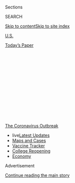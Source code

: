 <div id="app">

<div>

<div>

<div>

<div class="NYTAppHideMasthead css-1q2w90k e1suatyy0">

<div class="section css-ui9rw0 e1suatyy2">

<div class="css-eph4ug er09x8g0">

<div class="css-6n7j50">

</div>

<span class="css-1dv1kvn">Sections</span>

<div class="css-10488qs">

<span class="css-1dv1kvn">SEARCH</span>

</div>

[Skip to content](#site-content)[Skip to site
index](#site-index)

</div>

<div id="masthead-section-label" class="css-1wr3we4 eaxe0e00">

[U.S.](https://www.nytimes.com/section/us)

</div>

<div class="css-10698na e1huz5gh0">

</div>

</div>

<div id="masthead-bar-one" class="section hasLinks css-15hmgas e1csuq9d3">

<div class="css-uqyvli e1csuq9d0">

</div>

<div class="css-1uqjmks e1csuq9d1">

</div>

<div class="css-9e9ivx">

[](https://myaccount.nytimes.com/auth/login?response_type=cookie&client_id=vi)

</div>

<div class="css-1bvtpon e1csuq9d2">

[Today’s
Paper](https://www.nytimes.com/section/todayspaper)

</div>

</div>

</div>

</div>

<div data-aria-hidden="false">

<div id="site-content" data-role="main">

<div>

<div class="css-1aor85t" style="opacity:0.000000001;z-index:-1;visibility:hidden">

<div class="css-1hqnpie">

<div class="css-epjblv">

<span class="css-17xtcya">[U.S.](/section/us)</span><span class="css-x15j1o">|</span><span class="css-fwqvlz">Could
a Californian Be Vice
President?</span>

</div>

<div class="css-k008qs">

<div class="css-1iwv8en">

<span class="css-18z7m18"></span>

<div>

</div>

</div>

<span class="css-1n6z4y">https://nyti.ms/3fpJcwX</span>

<div class="css-1705lsu">

<div class="css-4xjgmj">

<div class="css-4skfbu" data-role="toolbar" data-aria-label="Social Media Share buttons, Save button, and Comments Panel with current comment count" data-testid="share-tools">

  - 
  - 
  - 
  - 
    
    <div class="css-6n7j50">
    
    </div>

  - 

</div>

</div>

</div>

</div>

</div>

</div>

<div id="NYT_TOP_BANNER_REGION" class="css-13pd83m">

<div>

<div id="styln-prism-menu-1592847958612" class="section interactive-content interactive-size-medium css-1edisqu">

<div class="css-17ih8de interactive-body">

<div id="scroll-container" class="css-1gj85ro">

[<span class="styln-title-wrap"><span class="css-1pje3qr">The
Coronavirus</span><span class="css-1pje3qr">
Outbreak</span></span>](https://www.nytimes.com/news-event/coronavirus?action=click&pgtype=Article&state=default&region=TOP_BANNER&context=storylines_menu)

  - <span class="css-kqxiym" data-emphasize="true">live</span>[Latest
    Updates](https://www.nytimes.com/2020/08/04/world/coronavirus-cases.html?action=click&pgtype=Article&state=default&region=TOP_BANNER&context=storylines_menu)
  - [Maps and
    Cases](https://www.nytimes.com/interactive/2020/us/coronavirus-us-cases.html?action=click&pgtype=Article&state=default&region=TOP_BANNER&context=storylines_menu)
  - [Vaccine
    Tracker](https://www.nytimes.com/interactive/2020/science/coronavirus-vaccine-tracker.html?action=click&pgtype=Article&state=default&region=TOP_BANNER&context=storylines_menu)
  - [College
    Reopening](https://www.nytimes.com/2020/08/02/us/covid-college-reopening.html?action=click&pgtype=Article&state=default&region=TOP_BANNER&context=storylines_menu)
  - [Economy](https://www.nytimes.com/live/2020/08/04/business/stock-market-today-coronavirus?action=click&pgtype=Article&state=default&region=TOP_BANNER&context=storylines_menu)

</div>

</div>

</div>

</div>

</div>

<div id="top-wrapper" class="css-1sy8kpn">

<div id="top-slug" class="css-l9onyx">

Advertisement

</div>

[Continue reading the main
story](#after-top)

<div class="ad top-wrapper" style="text-align:center;height:100%;display:block;min-height:250px">

<div id="top" class="place-ad" data-position="top" data-size-key="top">

</div>

</div>

<div id="after-top">

</div>

</div>

<div>

<div id="sponsor-wrapper" class="css-1hyfx7x">

<div id="sponsor-slug" class="css-19vbshk">

Supported by

</div>

[Continue reading the main
story](#after-sponsor)

<div id="sponsor" class="ad sponsor-wrapper" style="text-align:center;height:100%;display:block">

</div>

<div id="after-sponsor">

</div>

</div>

<div class="css-186x18t">

California Today

</div>

<div class="css-1vkm6nb ehdk2mb0">

# Could a Californian Be Vice President?

</div>

Tuesday: Yes, and here’s what it would mean for the Golden State. Also:
California’s coronavirus data is slightly encouraging.

<div class="css-18e8msd">

<div class="css-vp77d3 epjyd6m0">

<div class="css-hus3qt ey68jwv0" data-aria-hidden="true">

[![Jill
Cowan](https://static01.nyt.com/images/2018/12/10/multimedia/author-jill-cowan/author-jill-cowan-thumbLarge.png
"Jill Cowan")](https://www.nytimes.com/by/jill-cowan)

</div>

<div class="css-1baulvz">

By [<span class="css-1baulvz last-byline" itemprop="name">Jill
Cowan</span>](https://www.nytimes.com/by/jill-cowan)

</div>

</div>

  - 
    
    <div class="css-ld3wwf e16638kd2">
    
    Aug. 4, 2020Updated <span class="css-epvm6">2:52 p.m.
    ET</span>
    
    </div>

  - 
    
    <div class="css-4xjgmj">
    
    <div class="css-pvvomx" data-role="toolbar" data-aria-label="Social Media Share buttons, Save button, and Comments Panel with current comment count" data-testid="share-tools">
    
      - 
      - 
      - 
      - 
        
        <div class="css-6n7j50">
        
        </div>
    
      - 
    
    </div>
    
    </div>

</div>

</div>

<div class="section meteredContent css-1r7ky0e" name="articleBody" itemprop="articleBody">

<div class="css-79elbk" data-testid="photoviewer-wrapper">

<div class="css-z3e15g" data-testid="photoviewer-wrapper-hidden">

</div>

<div class="css-1a48zt4 ehw59r15" data-testid="photoviewer-children">

![<span class="css-16f3y1r e13ogyst0" data-aria-hidden="true">Representative
Karen Bass, who made history as the first Black woman in the country to
serve as the speaker of a state legislature, has become a leading
contender for vice
president.</span><span class="css-cnj6d5 e1z0qqy90" itemprop="copyrightHolder"><span class="css-1ly73wi e1tej78p0">Credit...</span><span>Anna
Moneymaker for The New York
Times</span></span>](https://static01.nyt.com/images/2020/08/04/us/04basscatoday/merlin_175261437_21e95f0b-eb62-45c6-b3a5-cf7c8fdc54e6-articleLarge.jpg?quality=75&auto=webp&disable=upscale)

</div>

</div>

<div class="css-1fanzo5 StoryBodyCompanionColumn">

<div class="css-53u6y8">

*Good morning.*

Joseph R. Biden Jr. is[expected to finally announce his running
mate](https://www.nytimes.com/2020/07/31/us/politics/joseph-biden-vice-president.html)
— well, if not this week, then
[soon](https://www.nytimes.com/article/biden-vice-president-2020.html?).

And while one woman who represents California in Congress has shot to
the top of the list, it may not be the one you thought.

**Representative Karen Bass**, [a respected
consensus-builder](https://www.nytimes.com/2020/06/10/us/politics/karen-bass.html)
who made history as the first Black woman in the country[to serve as the
speaker](https://www.washingtonpost.com/politics/rep-karen-bass-fought-for-blacks-and-latinos-in-south-los-angeles-now-shes-on-bidens-vp-shortlist/2020/07/31/6d224a58-d1d3-11ea-8c55-61e7fa5e82ab_story.html?hpid=hp_hp-more-top-stories-2_vpkarenbass-1135am%3Ahomepage%2Fstory-ans)
of a state legislature, has become a leading contender amid what[my
colleagues
reported](https://www.nytimes.com/2020/07/31/us/politics/joseph-biden-vice-president.html)
has been intense jockeying.

As my colleagues have written, [Ms.
Bass’s](https://www.nytimes.com/2020/08/04/us/politics/karen-bass-vice-president-biden.html)
credentials as an advocate for social justice and racial equity run
deep: Her political career is rooted in her work as a community
organizer in South Los Angeles during the 1990s, when the crack cocaine
epidemic was ravaging the community and when rage against racist
policing bubbled over in the Rodney King uprisings.

</div>

</div>

<div class="css-1fanzo5 StoryBodyCompanionColumn">

<div class="css-53u6y8">

Ms. Bass also explicitly worked to bring together Black and Latino
community members, as Jose A. Del Real[reported for The Washington
Post](https://www.washingtonpost.com/politics/rep-karen-bass-fought-for-blacks-and-latinos-in-south-los-angeles-now-shes-on-bidens-vp-shortlist/2020/07/31/6d224a58-d1d3-11ea-8c55-61e7fa5e82ab_story.html?hpid=hp_hp-more-top-stories-2_vpkarenbass-1135am%3Ahomepage%2Fstory-ans).

Today, she’s a five-term congresswoman and[chair of the Congressional
Black Caucus](https://cbc.house.gov/about/about-the-chair.htm) who is
close with Speaker Nancy Pelosi.

But **Senator Kamala Harris** is by no means out of the picture. You may
recall she [also ran for
president](https://www.nytimes.com/2019/12/04/us/kamala-harris-drops-out.html),
and she still has many of the things going for her that [made her a
major candidate for the Oval
Office](https://www.nytimes.com/interactive/2020/us/elections/kamala-harris.html):
a barrier-breaking political career in which she has won multiple
statewide races; sharp speaking skills, which she said she’d use to
“prosecute the case” against President Trump; and name recognition
both within and outside California.

Still, some observers have said Ms. Harris might be too focused on her
own presidential aspirations to make for a
second-in-command.

</div>

</div>

<div class="css-79elbk" data-testid="photoviewer-wrapper">

<div class="css-z3e15g" data-testid="photoviewer-wrapper-hidden">

</div>

<div class="css-1a48zt4 ehw59r15" data-testid="photoviewer-children">

<div class="css-1xdhyk6 erfvjey0">

<span class="css-1ly73wi e1tej78p0">Image</span>

<div class="css-zjzyr8">

<div data-testid="lazyimage-container" style="height:257.77777777777777px">

</div>

</div>

</div>

<span class="css-16f3y1r e13ogyst0" data-aria-hidden="true">Senator
Kamala Harris of California, one of Mr. Biden’s rivals in the Democratic
primary, is backed by important figures in the party’s donor
class.</span><span class="css-cnj6d5 e1z0qqy90" itemprop="copyrightHolder"><span class="css-1ly73wi e1tej78p0">Credit...</span><span>Pete
Marovich for The New York Times</span></span>

</div>

</div>

<div class="css-1fanzo5 StoryBodyCompanionColumn">

<div class="css-53u6y8">

[Politico
reported](https://www.politico.com/news/2020/07/27/kamala-harris-biden-vp-381829)
that Senator Chris Dodd, a member of Mr. Biden’s search committee, told
a donor that Ms. Harris “had no remorse” for her comments[in a dramatic
exchange with Mr.
Biden](https://www.nytimes.com/2019/06/28/us/kamala-harris-debate.html)
over busing during one of the Democratic primary debates. Over the
weekend, though, [Politico also
reported](https://www.politico.com/news/2020/07/31/harris-allies-biden-call-dodd-389848)
that the senator’s allies talked with Mr. Biden’s vetting team in an
effort to smooth things over.

</div>

</div>

<div class="css-1fanzo5 StoryBodyCompanionColumn">

<div class="css-53u6y8">

“The Bidens are looking for somebody as loyal to them as they were to
Barack and Michelle Obama,” Christine Pelosi, the daughter of the
speaker, [told my colleagues
recently](https://www.nytimes.com/2020/07/31/us/politics/joseph-biden-vice-president.html).

<div id="NYT_MAIN_CONTENT_1_REGION" class="css-9tf9ac">

<div>

<div id="styln-covid-updates-world" class="section interactive-content interactive-size-medium css-1ftcdic">

<div class="css-17ih8de interactive-body">

<div id="styln-briefing-block" data-asset-id="QXJ0aWNsZTpueXQ6Ly9hcnRpY2xlLzNhNGMwYWI5LWIwY2QtNWQwOS1hZTgwLTdjMGU3ZTA1OWQ2OA==">

<div class="briefing-block-header-section">

# [Latest Updates: Global Coronavirus Outbreak](https://www.nytimes.com/2020/08/04/world/coronavirus-cases.html?action=click&pgtype=Article&state=default&region=MAIN_CONTENT_1&context=storylines_live_updates)

<div class="briefing-block-ts">

Updated 2020-08-04T18:55:17.683Z

</div>

</div>

  - [Public and private schools in Maryland and elsewhere are divided
    over in-person
    instruction.](https://www.nytimes.com/2020/08/04/world/coronavirus-cases.html?action=click&pgtype=Article&state=default&region=MAIN_CONTENT_1&context=storylines_live_updates#link-4825b93)
  - [N.Y.C.’s health commissioner resigns after clashing with the mayor
    over the
    virus.](https://www.nytimes.com/2020/08/04/world/coronavirus-cases.html?action=click&pgtype=Article&state=default&region=MAIN_CONTENT_1&context=storylines_live_updates#link-4d1eafa8)
  - [‘Long days, long nights’: Washington prepares for a prolonged fight
    over virus
    relief.](https://www.nytimes.com/2020/08/04/world/coronavirus-cases.html?action=click&pgtype=Article&state=default&region=MAIN_CONTENT_1&context=storylines_live_updates#link-6b644638)

<div class="briefing-block-footer">

<div class="briefing-block-footer-meta">

[See more
updates](https://www.nytimes.com/2020/08/04/world/coronavirus-cases.html?action=click&pgtype=Article&state=default&region=MAIN_CONTENT_1&context=storylines_live_updates)

</div>

<div class="briefing-block-briefinglinks">

<span>More live coverage:</span>
[Markets](https://www.nytimes.com/live/2020/08/04/business/stock-market-today-coronavirus?action=click&pgtype=Article&state=default&region=MAIN_CONTENT_1&context=storylines_live_updates)

</div>

</div>

</div>

</div>

</div>

</div>

</div>

Although, as my colleague [Lisa Lerer
wrote](https://www.nytimes.com/2020/08/03/us/politics/joe-biden-vp.html),
it’s best not to get too caught up in the chatter.

**So, how does this all affect California?**

Ms. Bass and Ms. Harris are not the only competitors, of course; the
Biden campaign is orchestrating an unusually public “veepstakes,” in
which [all the
contenders](https://www.nytimes.com/article/biden-vice-president-2020.html?)
are established public servants who would represent subtly different
visions of the Democratic Party, said Raphael Sonenshein, the executive
director of the [Pat Brown Institute for Public
Affairs](https://calstatela.patbrowninstitute.org/) at Cal State Los
Angeles.

And Mr. Biden’s announcement [during the
primaries](https://www.nytimes.com/2020/03/16/us/politics/joe-biden-vp-running-mate.html)
that he’d choose a woman for the job has helped head off less
substantive discussion about [a woman’s
electability](https://www.nytimes.com/2020/03/05/us/warren-presidential-race-2020.html)
and instead focused it on which woman would be most likely to help Mr.
Biden beat the president. That, Mr. Sonenshein told me, is the biggest
priority for many California Democrats.

Still, he said, it’s notable — nay, “exciting” — to have two
Californians at the top of the list.

“What’s interesting is, historically, California has not been a site for
Democrats to get on the national ticket,” he said.

Despite Democrats’ current dominance within the nation’s most populous
state, when it comes to national elections, California has been a more
powerful springboard for Republican politicians — think Ronald Reagan
and Richard Nixon.

</div>

</div>

<div class="css-1fanzo5 StoryBodyCompanionColumn">

<div class="css-53u6y8">

Now, Mr. Sonenshein said, no matter how the veepstakes shakes out, “a
number of California politicians are going to get called to Washington —
it’s probably long overdue.”

Ms. Harris and Ms. Bass, he said, represent parts of the Democratic base
that haven’t gotten the attention they deserve: women in general, Black
women in particular — and Californians.

“You could make a case for both of them,” he said. “Bass has a
reputation as a first-class legislator and Harris is a strong
litigator.”

Mr. Sonenshein said he got out of the predictions business after 2016
(seems wise), but one thing is certain: If either Californian is tapped
to join a Biden administration, it’ll set off a reshuffling of
Democratic power in the Golden State.

If Ms. Harris leaves her Senate post, he said, “You’re going to see a
game of musical chairs like you’ve never seen
before.”

<div id="NYT_MAIN_CONTENT_3_REGION" class="css-9tf9ac">

<div>

<div id="styln-prism-freeform-1594220623585" class="section interactive-content interactive-size-medium css-1ftcdic">

<div class="css-17ih8de interactive-body">

<div id="prism-freeform-block-85410" class="css-19mumt8" data-role="complementary" data-storyline="The Coronavirus Outbreak" data-truncated="true" tabindex="0">

<div class="css-a8d9oz">

<div class="css-eb027h">

[](https://www.nytimes.com/news-event/coronavirus?action=click&pgtype=Article&state=default&region=MAIN_CONTENT_3&context=storylines_faq)

### The Coronavirus Outbreak ›

#### Frequently Asked Questions

Updated August 4, 2020

  - #### I have antibodies. Am I now immune?
    
      - As of right now,[that seems likely, for at least several
        months.](https://www.nytimes.com/2020/07/22/health/covid-antibodies-herd-immunity.html?action=click&pgtype=Article&state=default&region=MAIN_CONTENT_3&context=storylines_faq)
        There have been frightening accounts of people suffering what
        seems to be a second bout of Covid-19. But experts say these
        patients may have a drawn-out course of infection, with the
        virus taking a slow toll weeks to months after initial exposure.
        People infected with the coronavirus typically
        [produce](https://www.nature.com/articles/s41586-020-2456-9)
        immune molecules called antibodies, which are [protective
        proteins made in response to an
        infection](https://www.nytimes.com/2020/05/07/health/coronavirus-antibody-prevalence.html?action=click&pgtype=Article&state=default&region=MAIN_CONTENT_3&context=storylines_faq)[.
        These antibodies
        may](https://www.nytimes.com/2020/05/07/health/coronavirus-antibody-prevalence.html?action=click&pgtype=Article&state=default&region=MAIN_CONTENT_3&context=storylines_faq)
        last in the body [only two to three
        months](https://www.nature.com/articles/s41591-020-0965-6),
        which may seem worrisome, but that’s perfectly normal after an
        acute infection subsides, said Dr. Michael Mina, an immunologist
        at Harvard University. It may be possible to get the coronavirus
        again, but it’s highly unlikely that it would be possible in a
        short window of time from initial infection or make people
        sicker the second time.

  - #### I’m a small-business owner. Can I get relief?
    
      - The [stimulus bills enacted in
        March](https://www.nytimes.com/article/small-business-loans-stimulus-grants-freelancers-coronavirus.html?action=click&pgtype=Article&state=default&region=MAIN_CONTENT_3&context=storylines_faq)
        offer help for the millions of American small businesses. Those
        eligible for aid are businesses and nonprofit organizations with
        fewer than 500 workers, including sole proprietorships,
        independent contractors and freelancers. Some larger companies
        in some industries are also eligible. The help being offered,
        which is being managed by the Small Business Administration,
        includes the Paycheck Protection Program and the Economic Injury
        Disaster Loan program. But lots of folks have [not yet seen
        payouts.](https://www.nytimes.com/interactive/2020/05/07/business/small-business-loans-coronavirus.html?action=click&pgtype=Article&state=default&region=MAIN_CONTENT_3&context=storylines_faq)
        Even those who have received help are confused: The rules are
        draconian, and some are stuck sitting on [money they don’t know
        how to
        use.](https://www.nytimes.com/2020/05/02/business/economy/loans-coronavirus-small-business.html?action=click&pgtype=Article&state=default&region=MAIN_CONTENT_3&context=storylines_faq)
        Many small-business owners are getting less than they expected
        or [not hearing anything at
        all.](https://www.nytimes.com/2020/06/10/business/Small-business-loans-ppp.html?action=click&pgtype=Article&state=default&region=MAIN_CONTENT_3&context=storylines_faq)

  - #### What are my rights if I am worried about going back to work?
    
      - Employers have to provide [a safe
        workplace](https://www.osha.gov/SLTC/covid-19/standards.html)
        with policies that protect everyone equally. [And if one of your
        co-workers tests positive for the coronavirus, the
        C.D.C.](https://www.nytimes.com/article/coronavirus-money-unemployment.html?action=click&pgtype=Article&state=default&region=MAIN_CONTENT_3&context=storylines_faq)
        has said that [employers should tell their
        employees](https://www.cdc.gov/coronavirus/2019-ncov/community/guidance-business-response.html)
        -- without giving you the sick employee’s name -- that they may
        have been exposed to the virus.

  - #### Should I refinance my mortgage?
    
      - [It could be a good
        idea,](https://www.nytimes.com/article/coronavirus-money-unemployment.html?action=click&pgtype=Article&state=default&region=MAIN_CONTENT_3&context=storylines_faq)
        because mortgage rates have [never been
        lower.](https://www.nytimes.com/2020/07/16/business/mortgage-rates-below-3-percent.html?action=click&pgtype=Article&state=default&region=MAIN_CONTENT_3&context=storylines_faq)
        Refinancing requests have pushed mortgage applications to some
        of the highest levels since 2008, so be prepared to get in line.
        But defaults are also up, so if you’re thinking about buying a
        home, be aware that some lenders have tightened their standards.

  - #### What is school going to look like in September?
    
      - It is unlikely that many schools will return to a normal
        schedule this fall, requiring the grind of [online
        learning](https://www.nytimes.com/2020/06/05/us/coronavirus-education-lost-learning.html?action=click&pgtype=Article&state=default&region=MAIN_CONTENT_3&context=storylines_faq),
        [makeshift child
        care](https://www.nytimes.com/2020/05/29/us/coronavirus-child-care-centers.html?action=click&pgtype=Article&state=default&region=MAIN_CONTENT_3&context=storylines_faq)
        and [stunted
        workdays](https://www.nytimes.com/2020/06/03/business/economy/coronavirus-working-women.html?action=click&pgtype=Article&state=default&region=MAIN_CONTENT_3&context=storylines_faq)
        to continue. California’s two largest public school districts —
        Los Angeles and San Diego — said on July 13, that [instruction
        will be remote-only in the
        fall](https://www.nytimes.com/2020/07/13/us/lausd-san-diego-school-reopening.html?action=click&pgtype=Article&state=default&region=MAIN_CONTENT_3&context=storylines_faq),
        citing concerns that surging coronavirus infections in their
        areas pose too dire a risk for students and teachers. Together,
        the two districts enroll some 825,000 students. They are the
        largest in the country so far to abandon plans for even a
        partial physical return to classrooms when they reopen in
        August. For other districts, the solution won’t be an
        all-or-nothing approach. [Many
        systems](https://bioethics.jhu.edu/research-and-outreach/projects/eschool-initiative/school-policy-tracker/),
        including the nation’s largest, New York City, are devising
        [hybrid
        plans](https://www.nytimes.com/2020/06/26/us/coronavirus-schools-reopen-fall.html?action=click&pgtype=Article&state=default&region=MAIN_CONTENT_3&context=storylines_faq)
        that involve spending some days in classrooms and other days
        online. There’s no national policy on this yet, so check with
        your municipal school system regularly to see what is happening
        in your
community.

<div id="styln-survey-component-85410" class="styln-survey-component" data-surveyname="faq" data-surveystoryline="coronavirus">

</div>

</div>

<div class="css-6mllg9">

</div>

<div class="css-pmm6ed">

<span class="css-5gimkt"></span>

</div>

</div>

</div>

</div>

</div>

</div>

</div>

**Read more:**

  - Meet **all the women who are in the running** to be Mr. Biden’s pick
    for vice president. \[[The New York
    Times](https://www.nytimes.com/interactive/2020/07/23/us/elections/vice-president-biden-kamala-harris-elizabeth-warren.html?)\]

  - **Why does it matter whom Mr. Biden chooses?** To start, he’s hinted
    that he might serve only one term if he wins, which would set up his
    vice president to be a 2024 front-runner. \[[The New York
    Times](https://www.nytimes.com/2020/05/03/us/politics/joe-biden-vice-president-pick.html?)\]

  - In any case, **don’t expect to know who won on election night,** The
    Times’s media columnist wrote. \[[The New York
    Times](https://www.nytimes.com/2020/08/02/business/media/election-coverage.html?smid=tw-share)\]

  - We’re somehow less than 100 days away from Nov. 3. But Californians
    can (and should, if possible) [start voting
    earlier](https://www.nytimes.com/2020/04/10/us/california-mail-in-ballot-coronavirus.html).
    Every registered voter is set to get a vote-by-mail ballot. **[See
    if you’re registered here](https://voterstatus.sos.ca.gov/).**

*(This article is part of the* [*California
Today*](https://www.nytimes.com/column/california-today) *newsletter.*
[*Sign up*](https://www.nytimes.com/newsletters/california-today) *to
get it by
email.)*

-----

## Encouraging signs in California virus data

</div>

</div>

<div class="css-79elbk" data-testid="photoviewer-wrapper">

<div class="css-z3e15g" data-testid="photoviewer-wrapper-hidden">

</div>

<div class="css-1a48zt4 ehw59r15" data-testid="photoviewer-children">

<div class="css-1xdhyk6 erfvjey0">

<span class="css-1ly73wi e1tej78p0">Image</span>

<div class="css-zjzyr8">

<div data-testid="lazyimage-container" style="height:280.3333333333333px">

</div>

</div>

</div>

<span class="css-16f3y1r e13ogyst0" data-aria-hidden="true">People
watching performers from the Zoppe Italian Family Circus during the live
drive-in event “Concerts In Your Car” at the Ventura County Fairgrounds
and Event Center last
month.</span><span class="css-cnj6d5 e1z0qqy90" itemprop="copyrightHolder"><span class="css-1ly73wi e1tej78p0">Credit...</span><span>Valerie
Macon/Agence France-Presse — Getty Images</span></span>

</div>

</div>

<div class="css-1fanzo5 StoryBodyCompanionColumn">

<div class="css-53u6y8">

On Monday, Gov. Gavin Newsom delivered encouraging news for residents
who [have been
whipsawed](https://www.nytimes.com/2020/07/23/us/california-covid-19-cases.html)
by moves to push ahead with a patchwork reopening process and surging
case numbers.

The state’s average number of new cases each day over the past week had
decreased, as had intensive care admissions. The state’s average
positivity rate over the past two weeks decreased to 7 percent.

*\[Track virus case trends in* [*every California
county*](https://www.nytimes.com/interactive/2020/us/california-coronavirus-cases.html)*.\]*

But Mr. Newsom cautioned that the numbers aren’t a sign that the state
should consider easing restrictions again.

“It’s good to see this number trending down, not trending up,” he said.
“We need to see another few weeks of this kind of data coming in to
feel more confident about where we are as a state.”

*\[Read our* [*coverage of California’s
reopening*](https://www.nytimes.com/article/coronavirus-california-reopening-phases.html)*.\]*

He repeated that the effects of the virus are disparate across
California; broad averages can mask some of the pandemic’s most dire
impacts. Right now, he said, the state is [focusing on the Central
Valley](https://www.nytimes.com/2020/07/28/us/newsom-coronavirus-valley.html),
where Mr. Newsom said state and federal “strike teams” are using
strategies they honed when cases spiked in Imperial County.

That includes transferring patients out of overburdened smaller
hospitals in rural communities and improving “culturally competent
communication” in places where many people speak Spanish.

But increasingly, experts say that targeted response [should have come
sooner.](https://www.nytimes.com/2020/07/30/us/coronavirus-california-health-equity.html)

*\[Here’s why the Central Valley* [*has become the state’s most pressing
trouble
spot*](https://www.nytimes.com/2020/07/28/us/newsom-coronavirus-valley.html)*.\]*

</div>

</div>

<div class="css-1fanzo5 StoryBodyCompanionColumn">

<div class="css-53u6y8">

**Read more:**

  - As schools continue to [struggle with the realities of educating
    children](https://www.nytimes.com/2020/08/03/us/school-closing-coronavirus.html?)in
    a pandemic, Los Angeles Unified School District and its teachers’
    union agreed to **a tentative deal setting remote-learning
    schedules**. \[[The Los Angeles
    Times](https://www.latimes.com/california/story/2020-08-03/lausd-teachers-reach-tentative-online-learning-pact)\]

  - State public health officials released details of **a** **[waiver
    process to allow some elementary
    schools](https://www.cdph.ca.gov/Programs/CID/DCDC/Pages/COVID-19/Schools-FAQ.aspx)**
    **to reopen**, even if they’re in a county that [doesn’t qualify for
    in-person
    classes](https://www.nytimes.com/2020/07/17/us/california-schools-reopening-newsom.html).

-----

*California Today goes live at 6:30 a.m. Pacific time weekdays. Tell us
what you want to see:*
[*CAtoday@nytimes.com*](mailto:CAtoday@nytimes.com)*. Were you forwarded
this email?* [*Sign up for California Today
here*](https://www.nytimes.com/newsletters/california-today?module=inline)
*and* [*read every edition online
here*](https://www.nytimes.com/column/california-today)*.*

*Jill Cowan grew up in Orange County, went to school at U.C. Berkeley
and has reported all over the state, including the Bay Area, Bakersfield
and Los Angeles — but she always wants to see more. Follow along here or
on* [*Twitter*](https://twitter.com/JillCowan)*.*

*California Today is edited by Julie Bloom, who grew up in Los Angeles
and graduated from U.C. Berkeley.*

</div>

</div>

</div>

<div>

</div>

<div>

</div>

<div>

</div>

<div>

<div id="bottom-wrapper" class="css-1ede5it">

<div id="bottom-slug" class="css-l9onyx">

Advertisement

</div>

[Continue reading the main
story](#after-bottom)

<div id="bottom" class="ad bottom-wrapper" style="text-align:center;height:100%;display:block;min-height:90px">

</div>

<div id="after-bottom">

</div>

</div>

</div>

</div>

</div>

## Site Index

<div>

</div>

## Site Information Navigation

  - [© <span>2020</span> <span>The New York Times
    Company</span>](https://help.nytimes.com/hc/en-us/articles/115014792127-Copyright-notice)

<!-- end list -->

  - [NYTCo](https://www.nytco.com/)
  - [Contact
    Us](https://help.nytimes.com/hc/en-us/articles/115015385887-Contact-Us)
  - [Work with us](https://www.nytco.com/careers/)
  - [Advertise](https://nytmediakit.com/)
  - [T Brand Studio](http://www.tbrandstudio.com/)
  - [Your Ad
    Choices](https://www.nytimes.com/privacy/cookie-policy#how-do-i-manage-trackers)
  - [Privacy](https://www.nytimes.com/privacy)
  - [Terms of
    Service](https://help.nytimes.com/hc/en-us/articles/115014893428-Terms-of-service)
  - [Terms of
    Sale](https://help.nytimes.com/hc/en-us/articles/115014893968-Terms-of-sale)
  - [Site
    Map](https://spiderbites.nytimes.com)
  - [Help](https://help.nytimes.com/hc/en-us)
  - [Subscriptions](https://www.nytimes.com/subscription?campaignId=37WXW)

</div>

</div>

</div>

</div>
